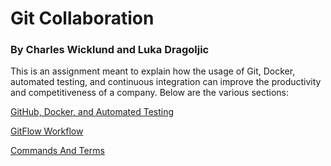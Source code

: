 # Git Collaboration
### By Charles Wicklund and Luka Dragoljic
This is an assignment meant to explain how the usage of Git, Docker, automated testing, and continuous integration can improve the productivity and competitiveness of a company. 
Below are the various sections:

[GitHub, Docker, and Automated Testing](gitDocker.md)

[GitFlow Workflow](gitFlow.md)

[Commands And Terms](commandsAndTerms.md)

